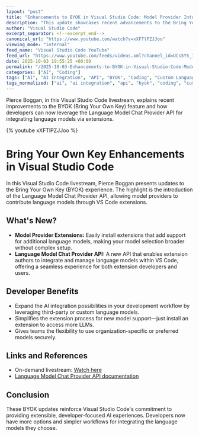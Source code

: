```yaml
---
layout: "post"
title: "Enhancements to BYOK in Visual Studio Code: Model Provider Integration"
description: "This update showcases recent advancements to the Bring Your Own Key (BYOK) feature in Visual Studio Code. Pierce Boggan demonstrates how the new Language Model Chat Provider API empowers extension developers to contribute their own language models, expanding available options for developers and teams when working with AI integrations in VS Code."
author: "Visual Studio Code"
excerpt_separator: <!--excerpt_end-->
canonical_url: "https://www.youtube.com/watch?v=xXFTlPZJJoo"
viewing_mode: "internal"
feed_name: "Visual Studio Code YouTube"
feed_url: "https://www.youtube.com/feeds/videos.xml?channel_id=UCs5Y5_7XK8HLDX0SLNwkd3w"
date: 2025-10-03 19:55:25 +00:00
permalink: "/2025-10-03-Enhancements-to-BYOK-in-Visual-Studio-Code-Model-Provider-Integration.html"
categories: ["AI", "Coding"]
tags: ["AI", "AI Integration", "API", "BYOK", "Coding", "Custom Language Models", "Developer Tools", "Extension API", "Extension Development", "Language Model Chat Provider API", "Model Providers", "Open Source", "Videos", "VS Code"]
tags_normalized: ["ai", "ai integration", "api", "byok", "coding", "custom language models", "developer tools", "extension api", "extension development", "language model chat provider api", "model providers", "open source", "videos", "vs code"]
---
```


Pierce Boggan, in this Visual Studio Code livestream, explains recent improvements to the BYOK (Bring Your Own Key) feature and how developers can now leverage the Language Model Chat Provider API for integrating language models via extensions.<!--excerpt_end-->

{% youtube xXFTlPZJJoo %}

# Bring Your Own Key Enhancements in Visual Studio Code

In this Visual Studio Code livestream, Pierce Boggan presents updates to the Bring Your Own Key (BYOK) experience. The highlight is the introduction of the Language Model Chat Provider API, allowing model providers to contribute language models through VS Code extensions.

## What's New?

- **Model Provider Extensions:** Easily install extensions that add support for additional language models, making your model selection broader without complex setup.
- **Language Model Chat Provider API:** A new API that enables extension authors to integrate and manage language models within VS Code, offering a seamless experience for both extension developers and users.

## Developer Benefits

- Expand the AI integration possibilities in your development workflow by leveraging third-party or custom language models.
- Simplifies the extension process for new model support—just install an extension to access more LLMs.
- Gives teams the flexibility to use organization-specific or preferred models securely.

## Links and References

- On-demand livestream: [Watch here](https://youtube.com/live/w2qMcctqv40)
- [Language Model Chat Provider API documentation](https://code.visualstudio.com/api/extension-guides/ai/language-model-chat-provider)

## Conclusion

These BYOK updates reinforce Visual Studio Code's commitment to providing extensible, developer-focused AI experiences. Developers now have more options and simpler workflows for integrating the language models they choose.
